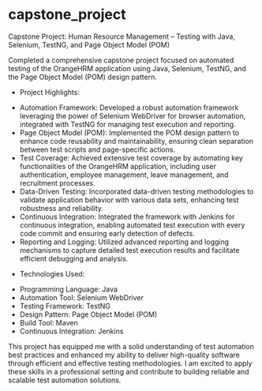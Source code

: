 # capstone_project
Capstone Project: Human Resource Management – Testing with Java, Selenium, TestNG, and Page Object Model (POM)  

Completed a comprehensive capstone project focused on automated testing of the OrangeHRM application using Java, Selenium, TestNG, and the Page Object Model (POM) design pattern.  

* Project Highlights:  

- Automation Framework: Developed a robust automation framework leveraging the power of Selenium WebDriver for browser automation, integrated with TestNG for managing test execution and reporting.  
- Page Object Model (POM): Implemented the POM design pattern to enhance code reusability and maintainability, ensuring clean separation between test scripts and page-specific actions.  
- Test Coverage: Achieved extensive test coverage by automating key functionalities of the OrangeHRM application, including user authentication, employee management, leave management, and recruitment processes.  
- Data-Driven Testing: Incorporated data-driven testing methodologies to validate application behavior with various data sets, enhancing test robustness and reliability.  
- Continuous Integration: Integrated the framework with Jenkins for continuous integration, enabling automated test execution with every code commit and ensuring early detection of defects.  
- Reporting and Logging: Utilized advanced reporting and logging mechanisms to capture detailed test execution results and facilitate efficient debugging and analysis.  

* Technologies Used:  

- Programming Language: Java  
- Automation Tool: Selenium WebDriver  
- Testing Framework: TestNG  
- Design Pattern: Page Object Model (POM)  
- Build Tool: Maven  
- Continuous Integration: Jenkins

This project has equipped me with a solid understanding of test automation best practices and enhanced my ability to deliver high-quality software through efficient and effective testing methodologies. I am excited to apply these skills in a professional setting and contribute to building reliable and scalable test automation solutions.
